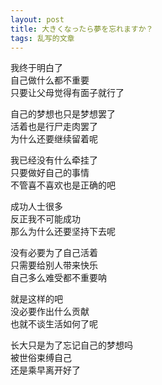 ```yaml
---
layout: post
title: 大きくなったら夢を忘れますか？
tags: 乱写的文章
---
```


我终于明白了  
自己做什么都不重要  
只要让父母觉得有面子就行了  

自己的梦想也只是梦想罢了  
活着也是行尸走肉罢了  
为什么还要继续留着呢  

我已经没有什么牵挂了  
只要做好自己的事情  
不管喜不喜欢也是正确的吧  

成功人士很多  
反正我不可能成功  
那么为什么还要坚持下去呢  

没有必要为了自己活着  
只需要给别人带来快乐  
自己多么难受都不重要呐  

就是这样的吧  
没必要作出什么贡献  
也就不谈生活如何了呢  

长大只是为了忘记自己的梦想吗  
被世俗束缚自己  
还是乘早离开好了  
